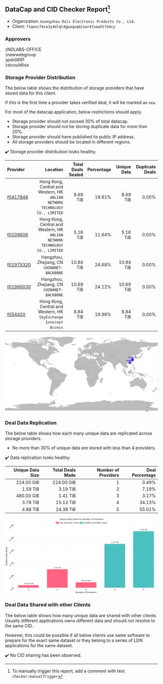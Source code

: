 ## DataCap and CID Checker Report[^1]
 - Organization: `Guangzhou Duli Electronic Products Co., Ltd.`
 - Client: `f1qenz74ce3y4dlql4gwaqxqdziwr47uowht7e4cy`
### Approvers
`1`NDLABS-OFFICE<br/>`1`newwebgroup<br/>`1`psh0691<br/>`1`stcouldlisa

### Storage Provider Distribution
The below table shows the distribution of storage providers that have stored data for this client.

If this is the first time a provider takes verified deal, it will be marked as `new`.

For most of the datacap application, below restrictions should apply.
 - Storage provider should not exceed 30% of total datacap.
 - Storage provider should not be storing duplicate data for more than 20%.
 - Storage provider should have published its public IP address.
 - All storage providers should be located in different regions.

✔️ Storage provider distribution looks healthy.

| Provider                                              |                                                                        Location | Total Deals Sealed | Percentage | Unique Data | Duplicate Deals |
| :---------------------------------------------------- | ------------------------------------------------------------------------------: | -----------------: | ---------: | ----------: | --------------: |
| [f0417848](https://filfox.info/en/address/f0417848)   | Hong Kong, Central and Western, HK<br/>`ANLIAN NETWORK TECHNOLOGY CO., LIMITED` |           8.69 TiB |     19.61% |    8.69 TiB |           0.00% |
| [f0109606](https://filfox.info/en/address/f0109606)   | Hong Kong, Central and Western, HK<br/>`ANLIAN NETWORK TECHNOLOGY CO., LIMITED` |           5.16 TiB |     11.64% |    5.16 TiB |           0.00% |
| [f01975320](https://filfox.info/en/address/f01975320) |                                  Hangzhou, Zhejiang, CN<br/>`CHINANET-BACKBONE` |          10.94 TiB |     24.68% |   10.94 TiB |           0.00% |
| [f01990030](https://filfox.info/en/address/f01990030) |                                  Hangzhou, Zhejiang, CN<br/>`CHINANET-BACKBONE` |          10.69 TiB |     24.12% |   10.69 TiB |           0.00% |
| [f054420](https://filfox.info/en/address/f054420)     |            Hong Kong, Central and Western, HK<br/>`SkyExchange Internet Access` |           8.84 TiB |     19.96% |    8.84 TiB |           0.00% |

![Provider Distribution](https://raw.githubusercontent.com/data-preservation-programs/filplus-checker-assets/main/filecoin-project/filecoin-plus-large-datasets/issues/1208/1672848275367.png)
### Deal Data Replication
The below table shows how each many unique data are replicated across storage providers.
- No more than 30% of unique data are stored with less than 4 providers.

✔️ Data replication looks healthy.

| Unique Data Size | Total Deals Made | Number of Providers | Deal Percentage |
| ---------------: | ---------------: | ------------------: | --------------: |
|       224.00 GiB |       224.00 GiB |                   1 |           0.49% |
|         1.59 TiB |         3.19 TiB |                   2 |           7.19% |
|       480.00 GiB |         1.41 TiB |                   3 |           3.17% |
|         3.78 TiB |        15.13 TiB |                   4 |          34.13% |
|         4.88 TiB |        24.38 TiB |                   5 |          55.01% |

![Replication Distribution](https://raw.githubusercontent.com/data-preservation-programs/filplus-checker-assets/main/filecoin-project/filecoin-plus-large-datasets/issues/1208/1672848276602.png)
### Deal Data Shared with other Clients
The below table shows how many unique data are shared with other clients.
Usually different applications owns different data and should not resolve to the same CID.

However, this could be possible if all below clients use same software to prepare for the exact same dataset or they belong to a series of LDN applications for the same dataset.

✔️ No CID sharing has been observed.

[^1]: To manually trigger this report, add a comment with text `checker:manualTrigger`
